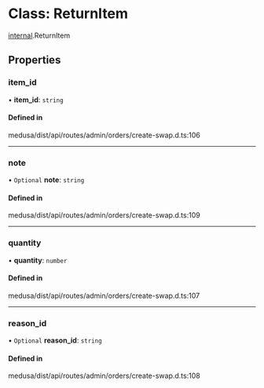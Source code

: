 # Class: ReturnItem

[internal](../modules/internal-12.md).ReturnItem

## Properties

### item\_id

• **item\_id**: `string`

#### Defined in

medusa/dist/api/routes/admin/orders/create-swap.d.ts:106

___

### note

• `Optional` **note**: `string`

#### Defined in

medusa/dist/api/routes/admin/orders/create-swap.d.ts:109

___

### quantity

• **quantity**: `number`

#### Defined in

medusa/dist/api/routes/admin/orders/create-swap.d.ts:107

___

### reason\_id

• `Optional` **reason\_id**: `string`

#### Defined in

medusa/dist/api/routes/admin/orders/create-swap.d.ts:108
